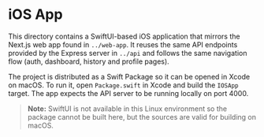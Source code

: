 # iOS App

This directory contains a SwiftUI-based iOS application that mirrors the
Next.js web app found in `../web-app`.  It reuses the same API endpoints
provided by the Express server in `../api` and follows the same navigation
flow (auth, dashboard, history and profile pages).

The project is distributed as a Swift Package so it can be opened in Xcode
on macOS.  To run it, open `Package.swift` in Xcode and build the `IOSApp`
target.  The app expects the API server to be running locally on port 4000.

> **Note:** SwiftUI is not available in this Linux environment so the package
> cannot be built here, but the sources are valid for building on macOS.

